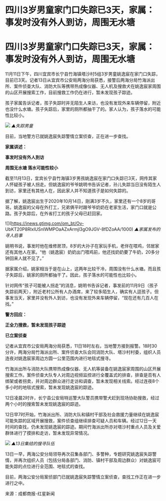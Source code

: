 # 四川3岁男童家门口失踪已3天，家属：事发时没有外人到访，周围无水塘

# 四川3岁男童家门口失踪已3天，家属：事发时没有外人到访，周围无水塘

11月11日下午，四川宜宾市长宁县竹海镇塔沙村5组3岁男童姚逸宸在家门口失踪，目前已3天。记者13日从宜宾市公安局两海分局获悉，接警后两海分局竹海派出所、案件侦查大队、消防大队等携带热成像仪器、无人机及搜救犬在姚逸宸家周围的山区开展搜索工作，目前搜救工作仍在进行，暂未发现孩子踪迹。

孩子家属告诉记者，孩子失踪时并无陌生人来访，也没有发现外来车辆停留，附近也没什么水塘。孩子失踪后，家里的厕所都抽干了的。家人认为，孩子落水的可能性比较小。

![](https://inews.gtimg.com/om_bt/O8KZKSVU2QEARagrD3e3fnPWI3TUREnfT0lRO34zRAtqgAA/1000)
_▲失踪男童_

目前，当地警方已就姚逸宸失踪警情立案侦查，正在进一步查找。

**家属讲述：**

**事发时没有外人到访**

**周围无水塘 落水可能性较小**

截至11月13日，宜宾长宁县竹海镇3岁男孩姚逸宸在家门口失踪已3天，网传其家人怀疑孩子被人拐走。但姚逸宸的爷爷姚明书告诉记者，孙儿失踪当日没有陌生人到访，家里还有其他人在，因此家人并不知道孩子是如何失踪的。

据了解，姚逸宸出生于2020年10月14日，刚满3岁不久，家里还有一个8岁的哥哥。姚逸宸的父母在外打工，兄弟俩平时跟爷爷奶奶在老家生活，家门口就是公路。孩子失踪后，在外省打工的孩子父母已赶回家。

![](https://inews.gtimg.com/om_bt/Ov-
UbKT20P8RlxlUSnIWMPOaAZxArmjl3gO9JGV-8fDZoAA/1000) _▲家属发布的寻人启事_

姚明书说，事发时他在维修房顶，8岁的大孙子在家玩手机，老伴在喂鸡，邻居家还有其他人在家。“他（姚逸宸）奶奶出门喂鸡前，他还找奶奶要了牛奶，20多分钟回来人就不见了。”

据家属介绍，姚家相当于是在山上，这两年比较干冷，周围没有什么水塘。而且孩子失踪后，姚家的厕所都抽干了。因此，孩子落水的可能性也比较小。

针对网传“孩子可能被人拐走”的消息，姚明书告诉记者，事发前的11月9日（孩子失踪前两天），附近老村公所有人办酒席，来了较多陌生人，确实有人逗孩子。但事发当天，家里并没有外人到访，也没有发现外来车辆停留，“现在还有几百人在找。”

**警方回应：**

**正全力搜救，暂未发现孩子踪迹**

**已立案侦查**

记者从宜宾市公安局两海分局获悉，11日18时左右，当地警方接到报警。18时30分许，两海分局竹海派出所、案件侦查大队会同消防大队、塔沙村村委，组织人员连夜对姚逸宸家周边方圆一公里范围内进行地毯式搜寻。

竹海派出所与消防大队携带热成像仪器、无人机等装备在姚逸宸家周围的山区开展搜索工作。案件侦查大队专人对周边视频监控进行全覆盖式的排查，排查是否有人绑架或者拐卖，并对周边群众进行走访和调查，暂未发现相关线索。经过连夜8个多小时的地毯式搜索，暂未发现姚逸宸的踪迹。

12日凌晨2时许，长宁县公安局特巡警大队警员携带警犬赶到现场协助搜救，经过两个小时的搜索暂未发现姚逸宸的踪迹。

12日早7时开始，竹海派出所、消防大队和镇村干部及社会救援力量继续在姚逸宸可能失踪的区域开展搜救，案件侦查组继续排查可疑人员和车辆。经过12日一天时间的查找，仍未发现姚逸宸的踪迹。期间竹海派出所亦对塔沙村重点人员及关爱群体进行了摸排和走访，暂未发现异常情况。

![](https://inews.gtimg.com/om_bt/OUpzJK9CB8oBKPFzVih36OckhcuEFtVJyAyZ7uopNRnb4AA/1000)
_▲13日集结的搜寻队伍_

13日一早，两海公安分局领导再次召集各部门、多警种，专题研究姚逸宸失踪警情，并再次组织人员（包括分局各部门、消防、镇村干部及周边群众）对姚逸宸可能失踪的点位进行全范围、地毯式的查找。

目前，两海公安分局案侦部门已就姚逸宸失踪警情立案侦查，查找工作正在进一步进行之中。

来源：成都商报-红星新闻

